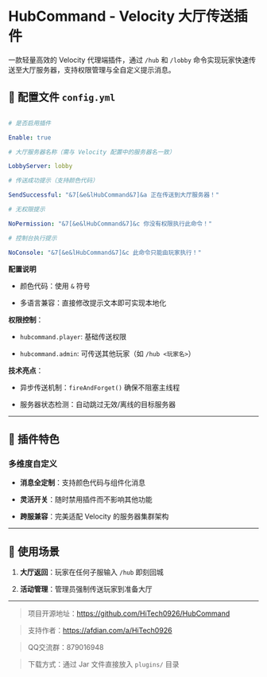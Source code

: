 # HubCommand - Velocity 大厅传送插件



一款轻量高效的 Velocity 代理端插件，通过 `/hub` 和 `/lobby` 命令实现玩家快速传送至大厅服务器，支持权限管理与全自定义提示消息。





## 📁 配置文件 `config.yml`



```yaml

# 是否启用插件

Enable: true

# 大厅服务器名称（需与 Velocity 配置中的服务器名一致）

LobbyServer: lobby

# 传送成功提示（支持颜色代码）

SendSuccessful: "&7[&e&lHubCommand&7]&a 正在传送到大厅服务器！"

# 无权限提示

NoPermission: "&7[&e&lHubCommand&7]&c 你没有权限执行此命令！"

# 控制台执行提示

NoConsole: "&7[&e&lHubCommand&7]&c 此命令只能由玩家执行！"

```



**配置说明**

- 颜色代码：使用 `&` 符号

- 多语言兼容：直接修改提示文本即可实现本地化



**权限控制**：

- `hubcommand.player`: 基础传送权限

- `hubcommand.admin`: 可传送其他玩家（如 `/hub <玩家名>`）



**技术亮点**：

- 异步传送机制：`fireAndForget()` 确保不阻塞主线程

- 服务器状态检测：自动跳过无效/离线的目标服务器



---



## 🌟 插件特色



### 多维度自定义

- **消息全定制**：支持颜色代码与组件化消息

- **灵活开关**：随时禁用插件而不影响其他功能

- **跨服兼容**：完美适配 Velocity 的服务器集群架构



---



## 🚀 使用场景



1. **大厅返回**：玩家在任何子服输入 `/hub` 即刻回城

2. **活动管理**：管理员强制传送玩家到准备大厅



---



> 项目开源地址：https://github.com/HiTech0926/HubCommand

> 支持作者：https://afdian.com/a/HiTech0926

> QQ交流群：879016948

> 下载方式：通过 Jar 文件直接放入 `plugins/` 目录
